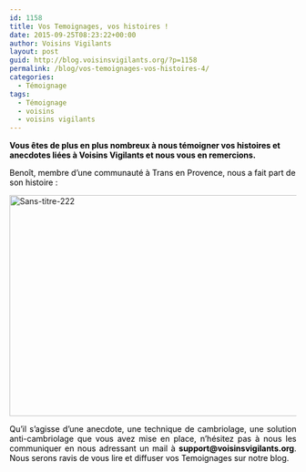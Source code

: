 ```yaml
---
id: 1158
title: Vos Temoignages, vos histoires !
date: 2015-09-25T08:23:22+00:00
author: Voisins Vigilants
layout: post
guid: http://blog.voisinsvigilants.org/?p=1158
permalink: /blog/vos-temoignages-vos-histoires-4/
categories:
  - Témoignage
tags:
  - Témoignage
  - voisins
  - voisins vigilants
---
```

<span style="color: #000000;"><strong>Vous êtes de plus en plus nombreux à nous témoigner vos histoires et anecdotes liées à Voisins Vigilants et nous vous en remercions.</strong></span>

<span style="color: #000000;">Benoît, membre d&rsquo;une communauté à Trans en Provence, nous a fait part de son histoire :</span>

[<img class="aligncenter size-full wp-image-1159" src="http://blog.voisinsvigilants.org/wp-content/uploads/2015/09/Sans-titre-2221.jpg" alt="Sans-titre-222" width="672" height="388" />](http://blog.voisinsvigilants.org/wp-content/uploads/2015/09/Sans-titre-2221.jpg)

<p style="text-align: justify;">
  <span style="color: #000000;">Qu&rsquo;il s&rsquo;agisse d&rsquo;une anecdote, une technique de cambriolage, une solution anti-cambriolage que vous avez mise en place, n&rsquo;hésitez pas à nous les communiquer en nous adressant un mail à </span><strong style="color: #000000;">support@voisinsvigilants.org</strong><span style="color: #000000;">. Nous serons ravis de vous lire et diffuser vos Temoignages sur notre blog.</span>
</p>